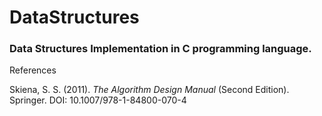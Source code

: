 # DataStructures
### Data Structures Implementation in C programming language.

References

Skiena, S. S. (2011). *The Algorithm Design Manual* (Second Edition). Springer. DOI: 10.1007/978-1-84800-070-4
